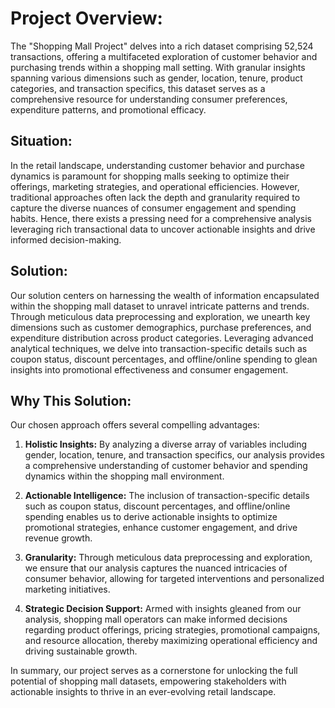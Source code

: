# Project Overview:

The "Shopping Mall Project" delves into a rich dataset comprising 52,524 transactions, offering a multifaceted exploration of customer behavior and purchasing trends within a shopping mall setting. With granular insights spanning various dimensions such as gender, location, tenure, product categories, and transaction specifics, this dataset serves as a comprehensive resource for understanding consumer preferences, expenditure patterns, and promotional efficacy.

## Situation:

In the retail landscape, understanding customer behavior and purchase dynamics is paramount for shopping malls seeking to optimize their offerings, marketing strategies, and operational efficiencies. However, traditional approaches often lack the depth and granularity required to capture the diverse nuances of consumer engagement and spending habits. Hence, there exists a pressing need for a comprehensive analysis leveraging rich transactional data to uncover actionable insights and drive informed decision-making.

## Solution:

Our solution centers on harnessing the wealth of information encapsulated within the shopping mall dataset to unravel intricate patterns and trends. Through meticulous data preprocessing and exploration, we unearth key dimensions such as customer demographics, purchase preferences, and expenditure distribution across product categories. Leveraging advanced analytical techniques, we delve into transaction-specific details such as coupon status, discount percentages, and offline/online spending to glean insights into promotional effectiveness and consumer engagement.

## Why This Solution:

Our chosen approach offers several compelling advantages:

1. **Holistic Insights:** By analyzing a diverse array of variables including gender, location, tenure, and transaction specifics, our analysis provides a comprehensive understanding of customer behavior and spending dynamics within the shopping mall environment.

2. **Actionable Intelligence:** The inclusion of transaction-specific details such as coupon status, discount percentages, and offline/online spending enables us to derive actionable insights to optimize promotional strategies, enhance customer engagement, and drive revenue growth.

3. **Granularity:** Through meticulous data preprocessing and exploration, we ensure that our analysis captures the nuanced intricacies of consumer behavior, allowing for targeted interventions and personalized marketing initiatives.

4. **Strategic Decision Support:** Armed with insights gleaned from our analysis, shopping mall operators can make informed decisions regarding product offerings, pricing strategies, promotional campaigns, and resource allocation, thereby maximizing operational efficiency and driving sustainable growth.

In summary, our project serves as a cornerstone for unlocking the full potential of shopping mall datasets, empowering stakeholders with actionable insights to thrive in an ever-evolving retail landscape.
